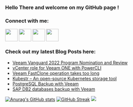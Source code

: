 ### Hello There and welcome on my GitHub page !

<h3 align="left">Connect with me:</h3>
<p align="left">
<a href="https://twitter.com/Falko_Banaszak" target="blank"><img align="center" src="https://cdn2.iconfinder.com/data/icons/social-media-2285/512/1_Twitter3_colored_svg-512.png" alt="" height="40" width="40" /></a>
<a href="https://www.linkedin.com/in/falko-banaszak-38442463/" target="blank"><img align="center" src="https://cdn2.iconfinder.com/data/icons/social-media-2285/512/1_Linkedin_unofficial_colored_svg-512.png" alt="" height="40" width="40" /></a>
<a href="https://www.xing.com/profile/Falko_Banaszak/" target="blank"><img align="center" src="https://cdn4.iconfinder.com/data/icons/logos-and-brands/512/389_Xing_logo-512.png" alt="" height="40" width="40" /></a>
<a href="https://www.virtualhome.blog/feed/" target="blank"><img align="center" src="https://cdn0.iconfinder.com/data/icons/small-n-flat/24/678060-rss-512.png" alt="" height="40" width="40" /></a>
</p>

### Check out my latest Blog Posts here:
<!-- BLOG-POST-LIST:START -->
- [Veeam Vanguard 2022 Program Nomination and Review](https://www.virtualhome.blog/2022/03/01/veeam-vanguard-2022-program-nomination-and-review/)
- [vCenter role for Veeam ONE with PowerCLI](https://www.virtualhome.blog/2022/02/07/vcenter-role-for-veeam-one-with-powercli/)
- [Veeam FastClone operation takes too long](https://www.virtualhome.blog/2021/08/04/veeam-fastclone-operation-takes-too-long/)
- [Kubestr – An open-source Kubernetes storage tool](https://www.virtualhome.blog/2021/03/30/kubestr-an-open-source-kubernetes-storage-tool/)
- [PostgreSQL Backup with Veeam](https://www.virtualhome.blog/2021/02/15/postgresql-backup-with-veeam/)
- [SAP DB2 databases backup with Veeam](https://www.virtualhome.blog/2021/02/04/sap-db2-databases-backup-with-veeam/)
<!-- BLOG-POST-LIST:END -->

[![Anurag's GitHub stats](https://github-readme-stats.vercel.app/api?username=falkobanaszak)](https://github.com/anuraghazra/github-readme-stats)
[![GitHub Streak](https://github-readme-streak-stats.herokuapp.com/?user=falkobanaszak&theme=dark)](https://git.io/streak-stats)
![](https://komarev.com/ghpvc/?username=falkobanaszak&color=lightgrey)